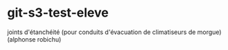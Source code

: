 # git-s3-test-eleve
joints d'étanchéité (pour conduits d'évacuation de climatiseurs de morgue)
(alphonse robichu)
